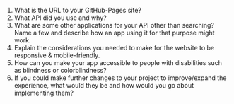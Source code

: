 1. What is the URL to your GitHub-Pages site?
2. What API did you use and why?
3. What are some other applications for your API other than searching? Name a few and describe how an app using it for that purpose might work.
4. Explain the considerations you needed to make for the website to be responsive & mobile-friendly.
5. How can you make your app accessible to people with disabilities such as blindness or colorblindness?
6. If you could make further changes to your project to improve/expand the experience, what would they be and how would you go about implementing them?